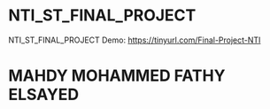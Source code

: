 # NTI_ST_FINAL_PROJECT
NTI_ST_FINAL_PROJECT
Demo: https://tinyurl.com/Final-Project-NTI
# MAHDY MOHAMMED FATHY ELSAYED
